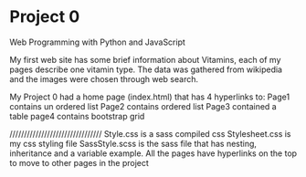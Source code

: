 # Project 0

Web Programming with Python and JavaScript

My first web site has some brief information about Vitamins, each of my pages describe one vitamin type. The data was gathered from wikipedia and the images were chosen through web search.

My Project 0 had a home page (index.html) that has 4 hyperlinks to:
Page1 contains un ordered list
Page2 contains ordered list
Page3 contained a table
page4 contains bootstrap grid


////////////////////////////////
Style.css is a sass compiled css
Stylesheet.css is my css styling file
SassStyle.scss is the sass file that has nesting, inheritance and a variable example.
All the pages have hyperlinks on the top to move to other pages in the project